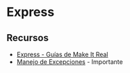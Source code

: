 # Express



## Recursos

* [Express - Guías de Make It Real](https://guias.makeitreal.camp/express.js)
* [Manejo de Excepciones](https://guias.makeitreal.camp/javascript-ii/excepciones) - Importante
